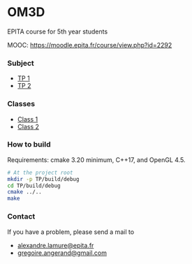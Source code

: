 # OM3D
EPITA course for 5th year students

MOOC: https://moodle.epita.fr/course/view.php?id=2292

### Subject
- [TP 1](https://hackmd.io/@G2s9zdzlSd-RfTlBoN_x2A/ryY2BSgVo)
- [TP 2](https://hackmd.io/@gWNtISeXQWysGQ0awDxVYQ/H1PGAA3bke)

### Classes
- [Class 1](https://docs.google.com/presentation/d/1JTtDxfyU9FEgPByTx72BacD271ERbcQjDLwSkcBjrBY/edit?usp=sharing)
- [Class 2](https://docs.google.com/presentation/d/1EexawAPo8lL2Oc6EeQ_id2Z_4x7G283pFTy3VOCaM1E/edit)

### How to build
Requirements: cmake 3.20 minimum, C++17, and OpenGL 4.5.
```bash
# At the project root
mkdir -p TP/build/debug
cd TP/build/debug
cmake ../..
make
```

### Contact
If you have a problem, please send a mail to
- alexandre.lamure@epita.fr
- gregoire.angerand@gmail.com
